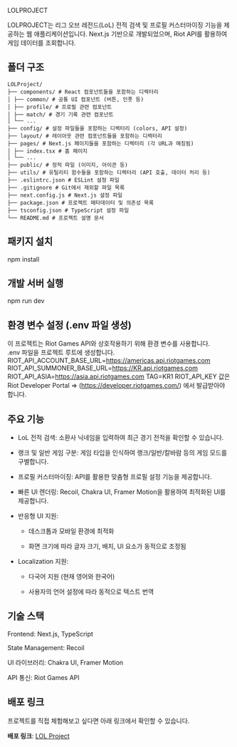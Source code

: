 LOLPROJECT

LOLPROJECT는 리그 오브 레전드(LoL) 전적 검색 및 프로필 커스터마이징 기능을 제공하는 웹 애플리케이션입니다. Next.js 기반으로 개발되었으며, Riot API를 활용하여 게임 데이터를 조회합니다.

## 폴더 구조

```
LOLProject/
├── components/ # React 컴포넌트들을 포함하는 디렉터리
│ ├── common/ # 공통 UI 컴포넌트 (버튼, 인풋 등)
│ ├── profile/ # 프로필 관련 컴포넌트
│ ├── match/ # 경기 기록 관련 컴포넌트
│ └── ...
├── config/ # 설정 파일들을 포함하는 디렉터리 (colors, API 설정)
├── layout/ # 레이아웃 관련 컴포넌트들을 포함하는 디렉터리
├── pages/ # Next.js 페이지들을 포함하는 디렉터리 (각 URL과 매칭됨)
│ ├── index.tsx # 홈 페이지
│ └── ...
├── public/ # 정적 파일 (이미지, 아이콘 등)
├── utils/ # 유틸리티 함수들을 포함하는 디렉터리 (API 호출, 데이터 처리 등)
├── .eslintrc.json # ESLint 설정 파일
├── .gitignore # Git에서 제외할 파일 목록
├── next.config.js # Next.js 설정 파일
├── package.json # 프로젝트 메타데이터 및 의존성 목록
├── tsconfig.json # TypeScript 설정 파일
└── README.md # 프로젝트 설명 문서
```

## 패키지 설치

npm install

## 개발 서버 실행

npm run dev

## 환경 변수 설정 (.env 파일 생성)

이 프로젝트는 Riot Games API와 상호작용하기 위해 환경 변수를 사용합니다.  
.env 파일을 프로젝트 루트에 생성합니다.
RIOT_API_ACCOUNT_BASE_URL=https://americas.api.riotgames.com
RIOT_API_SUMMONER_BASE_URL=https://KR.api.riotgames.com
RIOT_API_ASIA=https://asia.api.riotgames.com
TAG=KR1
RIOT_API_KEY 값은 Riot Developer Portal => (https://developer.riotgames.com/) 에서 발급받아야 합니다.

## 주요 기능

- LoL 전적 검색: 소환사 닉네임을 입력하여 최근 경기 전적을 확인할 수 있습니다.

- 랭크 및 일반 게임 구분: 게임 타입을 인식하여 랭크/일반/칼바람 등의 게임 모드를 구별합니다.

- 프로필 커스터마이징: API를 활용한 맞춤형 프로필 설정 기능을 제공합니다.

- 빠른 UI 렌더링: Recoil, Chakra UI, Framer Motion을 활용하여 최적화된 UI를 제공합니다.

- 반응형 UI 지원:

  - 데스크톱과 모바일 환경에 최적화

  - 화면 크기에 따라 글자 크기, 배치, UI 요소가 동적으로 조정됨

- Localization 지원:

  - 다국어 지원 (현재 영어와 한국어)

  - 사용자의 언어 설정에 따라 동적으로 텍스트 번역

## 기술 스택

Frontend: Next.js, TypeScript

State Management: Recoil

UI 라이브러리: Chakra UI, Framer Motion

API 통신: Riot Games API

## 배포 링크

프로젝트를 직접 체험해보고 싶다면 아래 링크에서 확인할 수 있습니다.

**배포 링크**: [LOL Project](https://lol-project-omega.vercel.app/)
